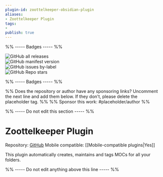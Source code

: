 ```yaml
---
plugin-id: zoottelkeeper-obsidian-plugin
aliases:
- Zoottelkeeper Plugin
tags: 
- 
publish: true
---
```


%% ----- Badges ----- %%

![GitHub all releases](https://img.shields.io/github/downloads/akosbalasko/zoottelkeeper-obsidian-plugin/total?color=573E7A&logo=github&style=for-the-badge)   
![GitHub manifest version](https://img.shields.io/github/manifest-json/v/akosbalasko/zoottelkeeper-obsidian-plugin?color=573E7A&logo=github&style=for-the-badge)   
![GitHub issues by-label](https://img.shields.io/github/issues/akosbalasko/zoottelkeeper-obsidian-plugin/help%20wanted?color=573E7A&logo=github&style=for-the-badge)   
![GitHub Repo stars](https://img.shields.io/github/stars/akosbalasko/zoottelkeeper-obsidian-plugin?color=573E7A&logo=github&style=for-the-badge)

%% ----- Badges ----- %%

%% Does the repository or author have any sponsoring links? Uncomment the next line and add them below. If they don't, please delete the placeholder tag. %%
%% Sponsor this work: #placeholder/author %%

%% ----- Do not edit this section ----- %%

# Zoottelkeeper Plugin

Repository: [GitHub](https://github.com/akosbalasko/zoottelkeeper-obsidian-plugin)
Mobile compatible: [[Mobile-compatible plugins|Yes]]

This plugin automatically creates, maintains and tags MOCs for all your folders.

%% ----- Do not edit anything above this line ----- %% 
